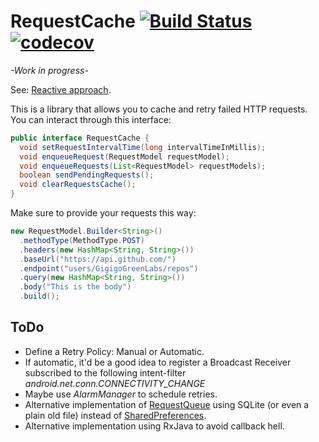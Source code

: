 # RequestCache [![Build Status](https://travis-ci.org/Zireck/RequestCache.svg?branch=master)](https://travis-ci.org/Zireck/RequestCache) [![codecov](https://codecov.io/gh/Zireck/RequestCache/branch/master/graph/badge.svg)](https://codecov.io/gh/Zireck/RequestCache)
*-Work in progress-*

See: [Reactive approach](https://github.com/Zireck/RequestCache/tree/reactive).

This is a library that allows you to cache and retry failed HTTP requests.
You can interact through this interface:
```java
public interface RequestCache {
  void setRequestIntervalTime(long intervalTimeInMillis);
  void enqueueRequest(RequestModel requestModel);
  void enqueueRequests(List<RequestModel> requestModels);
  boolean sendPendingRequests();
  void clearRequestsCache();
}
```

Make sure to provide your requests this way:
```java
new RequestModel.Builder<String>()
  .methodType(MethodType.POST)
  .headers(new HashMap<String, String>())
  .baseUrl("https://api.github.com/")
  .endpoint("users/GigigoGreenLabs/repos")
  .query(new HashMap<String, String>())
  .body("This is the body")
  .build();
```

## ToDo
* Define a Retry Policy: Manual or Automatic.
* If automatic, it'd be a good idea to register a Broadcast Receiver subscribed to the following intent-filter *android.net.conn.CONNECTIVITY_CHANGE*
* Maybe use *AlarmManager* to schedule retries.
* Alternative implementation of [RequestQueue](https://github.com/Zireck/RequestCache/blob/master/requestcache/src/main/java/com/zireck/requestcache/library/cache/RequestQueue.java) using SQLite (or even a plain old file) instead of [SharedPreferences](https://github.com/Zireck/RequestCache/blob/master/requestcache/src/main/java/com/zireck/requestcache/library/cache/SharedPreferencesQueue.java).
* Alternative implementation using RxJava to avoid callback hell.
